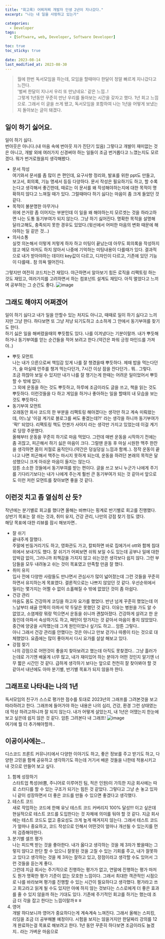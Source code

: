 ```yaml
---
title: "회고록) 어찌저찌 개발자 인생 2년이 지나갔다."
excerpt: "나는 내 일을 사랑하고 있는가"

categories:
  - Developer
tags:
  - [Software, web, Developer, Software Developer]

toc: true
toc_sticky: true
 
date: 2023-08-14
last_modified_at: 2023-08-30
---
```


>월에 한번 독서모임을 하는데, 모임을 할때마다 한달이 정말 빠르게 지나갔다고 느낀다.      
  '벌써 한달이 지나서 우리 또 만났네요.' 같은 느낌..!     
  그렇게 1년동안 꾸준히 만난 우리를 돌아보는 시간을 갖자고 했다. 1년 회고 느낌으로. 그래서 이 글을 쓰게 됐고, 독서모임을 포함하여 나는 1년을 어떻게 보냈는지 돌아보는 글이 돼겠다.

## 일이 하기 싫어요.
일이 하기 싫다.    
번아웃은 아니다.(내 마음 속에 번아웃 자가 진단기 있음) 그렇다고 개발이 재미없는 것은 아니고, 개발 외에 여러가지 신경써야 하는 일들이 조금 번거롭다고 느꼈는지도 모르겠다. 뭐가 번거로웠을지 생각해봤다.
- 문서 작성    
    여기와서 문서를 좀 많이 쓴 편인데, 요구사항 정리와, 발표를 위한 ppt도 만들고, 보고서, 회의록, 기능 명세서 등등 다양하다. 문서 작성은 필요하기도 하고, 할 수록 는다고 생각해서 좋긴한데, 때로는 이 문서를 왜 작성해야하는지에 대한 목적이 명확하지 않다고 느껴질 때가 있다. 그럴때마다 하기 싫다는 마음이 좀 크게 들었던 것 같다.
- 목적이 불분명한 아무거나    
    위에 쓴거랑 좀 이어지는 부분인데 이 일을 왜 해야하는지 모르겟는 것을 하라고하면 나는 도통 동기부여가 되지 않는다. 그냥 하기 싫어진다. 명확한 목적을 설명해 달라고해도, 충족되지 못한 경우도 있었다.(윗선에서 어떠한 마음의 변화 때문에 해야하는 일 같은 것...)
- 의사소통     
    실컷 의논해서 이렇게 저렇게 하자 하고 미팅이 끝났는데 아무도 회의록을 작성하지 않고 메모 마저도 하지 않아서 나중에 기억하는 미팅내용이 다를때가 있다. 결과적으로 내가 받아야하는 데이터 key값이 다르고, 디자인이 다르고, 기존에 있던 기능이 다를때.. 참 의욕 떨어진다.

그렇지만 여전히 코드치는건 재밌다. 야근하면서 알아보기 힘든 로직을 리팩토링 하는 것도 재밌고, 여러가지를 고려하면서 하는 컴포넌트 설계도 재밌다. 아직 멀었다고 느끼며 공부하는 그 순간도 좋다.
![image](https://github.com/sunmerrr/sunmerrr.github.io/assets/65106740/e691f86b-9238-483c-956e-dca63e57bca6)

## 그래도 해야지 어쩌겠어
일이 하기 싫다고 내가 일을 안할수 있는 처지도 아니고, 때때로 일이 하기 싫다고 느끼지만 그냥 한다. 하다보면 또 그냥 저냥 되기도하고 소소하게 그 안에서 동기부여를 찾기도 한다.    
하기 싫은 일을 해버렸을때의 뿌듯함도 있다. 나를 이겨냈다는 기분이랄까. 내가 뿌듯해하거나 동기부여를 얻는 순간들을 적어 보려고 한다.(약간은 파워 긍정 마인드를 가져야..)
- 뿌듯 모먼트     
    나는 내가 으른으로써 책임감 있게 나를 잘 챙겼을때 뿌듯하다. 제때 밥을 먹는다던가, 술 마실때 안주를 챙겨 먹는다던가, 7시간 이상 잠을 잔다던가.. 뭐.. 그렇다.    
    조금 하찮아 보일 수 있지만 내가 나를 잘 챙기는게 한때는 어려운 일이었어서 뿌듯할 수 밖에 없다.    
    그 외에 운동을 하는 것도 뿌듯하고, 하루에 조금이라도 글을 쓰고, 책을 읽는 것도 뿌듯하다. 이런것들을 다 하고 게임을 하거나 좋아하는 일을 할때의 내 모습을 보는것도 뿌듯하다.
- 동기부여 모먼트    
    오래동안 회사 코드의 한 부분을 리팩토링 해야겠다는 생각만 하고 계속 미뤄왔는데, 어느날 '이걸 계기로 블로그를 써도 좋겠는데?!' 라는 생각을 하니까 동기부여가 '팍!' 되었다. 리팩토링 책도 언젠가 사야지 라는 생각만 가지고 있었는데 이걸 계기로 당장 주문했다.    
    올해부터 운동을 꾸준히 하기로 마음 먹었다. 그런데 매번 운동을 시작하기 전에는 좀 귀찮고, 피곤해서 하기 싫은 마음이 크다. 그럴땐 운동 후 마실 시원한 맥주 한잔을 생각하면 몸이 저절로 움직인다.(약간은 덩실덩실 느낌과 함께..). 정작 운동이 끝나고 나면 피곤해서 맥주는 마시지 못하게 되는데, 운동을 하려던 본래의 목적은 달성했으니 크게 아쉬운 마음이 들지는 않는다.    
    암튼 소소한 것들에서 동기부여를 받는 편이다. 글을 쓰고 보니 누군가 나에게 주기를 기다리기보다는 내가 나에게 주는게 훨씬 큰 동기부여가 되는 것 같아서 앞으로도 이런 저런 모먼트를 찾아보면 좋을 것 같다.

## 이런것 치고 좀 열심히 산 듯?
작년에는 분기별로 회고를 했다면 올해는 바쁘다는 핑계로 반기별로 회고를 진행했다. 상반기 목표는 잘 쉬는 것과, 취미 유지, 건강 관리, 나만의 강점 찾기 정도 였다.    
해당 목표에 대한 리뷰를 잠시 해보자면..     
- 잘 쉬기    
    끝내주게 잘했다.     
    주말에 빈둥거리기도 하고, 영화관도 가고, 칼퇴하면 바로 집에가서 ott와 함께 침대위에서 보내기도 했다. 잘 쉬기가 어찌보면 쉬워 보일 수도 있는데 공부나 일에 대한 압박감 없이, 그러니까 죄책감을 가지지 않고 쉬는것은 생각보다 쉽지 않다. 그런 부담들을 모두 내려놓고 쉬는 것이 목표였고 만족할 만큼 잘 했다.
- 취미 유지    
    입사 전에 다양한 사람들도 만나면서 관심사가 많이 넓어졌는데 그런 것들을 꾸준히하면서 유지하는게 목표였다. 결론적으로는 나쁘지 않았던 것 같다. 우선순위에서 밀리는 몇가지는 어쩔 수 없이 소홀해질 수 밖에 없었던 것이 좀 아쉽다.
- 건강 관리    
    마음도 몸도 건강하게 코딩을 하고자 요가를 했었다. 반년 넘게 꾸준히 했었는데 어느날부터 쇄골 안쪽이 아파서 약 두달은 못했던 것 같다. 이유는 병원을 가도 알 수 없었고, 소염제랑 뭐랑 먹으면서 운동을 쉬니까 괜찮아졌다. 건강하게 살려고 한 운동인데 아파서 속상하기도 하고, 패턴이 망가지는 것 같아서 마음이 좋지 않았었다. 중간에 양궁을 시작했는데 그게 원인이었나 싶기도 하고... 암튼 그렇다..     
    아니 그래서 건강 관리를 안했다는 것은 아니고 만보 걷기나 따릉이 타는 것으로 대체했었다. 요즘에는 많이 좋아져서 다시 요가를 살살 해보고 있다.
- 강점 찾기    
    나의 강점으로 어떤것이 좋을지 찾아보려고 했는데 아직도 못찾겠다.. 그냥 흘러가는데로 가기엔 배울게 너무 많고, 내가 재미있어 하는 분야가 어떤 것인지 알기엔 너무 짧은 시간인 것 같다. 급하게 생각하기 보다는 앞으로 천천히 잘 찾아봐야 할 것 같아서 내년에도 아마  분기별, 반기별 목표가 되지 않을까 한다.

## 그래프로 나타내는 나의 1년
독서모임의 친구가 스스로 평가한 점수를 토대로 2023년의 그래프를 그려본것을 보고 따라하려고 한다. 그래프에 들어가야 하는 내용은 나의 심리, 건강, 환경 그런 상태였는데 막상 하려고하니까 잘 되지 않는다. 내가 어떻게 살았는지, 내 1년은 어땠는지 한눈에 보고 싶은데 쉽지 않은 것 같다. 암튼 그려본다 내 그래프!
![image](https://github.com/sunmerrr/sunmerrr.github.io/assets/65106740/fe4994ef-4d3e-4979-9266-a1c17fe78683)    
여기에 뭘 더 추가해야할까..

## 이공이사에는..
디스코드 프론트 커뮤니티에서 다양한 이야기도 하고, 좋은 정보를 주고 받기도 하고, 다양한 고민을 함께 공유하고 생각하기도 하는데 거기서 배운 것들을 나한테 적용시키고 내 것으로 만들어 보고 싶다.
1. 함께 성장하기     
  스타트업 특성(바쁨, 주니어로 이루어진 팀, 적은 인원)이 가득한 지금 회사에는 따로 스터디를 할 수 있는 구조가 되기는 힘든 것 같았다. 그렇다고 그냥 손 놓고 있자니 같이 성장하면서 더 좋은 코드를 만들 수 있으면 좋겠다고 생각했다.
1. 테스트 코드    
  새로 작업하는 코드에 한해 유닛 테스트 코드 커버리지 100% 달성!!! 이고 싶은데 현실적으로 테스트 코드를 도입한다는 것 자체에 의미를 둬야 할 것 같다. 지금 회사에는 테스트 코드도 없고 중요성도 크게 높게 매겨지지 않는다. 그래서 테스트 코드가 얼마나 중요하고, 코드 작성으로 인해서 어떤것이 얼마나 개선될 수 있는지를 먼저 검증해야한다.
1. 분기별 셀프 평가    
  나는 피드백 받는 것을 좋아한다. 내가 옳다고 생각하는 것을 제 3자가 봤을때는 그렇지 않다고 판단 할 수 있으니 잘못된 것을 고칠 수 있는 기회를 주고, 내가 잘못하고 있다고 생각하는 것을 제 3자는 잘하고 있고, 장점이라고 생각할 수도 있어서 그런 것들을 듣는게 좋다.     
  그런데 지금 회사는 주기적으로 진행하는 평가가 없고, 연말에 진행하는 평가 마저도 뭔가 명확한 평가 기준이 없는 모호한 느낌이다. 그래서 최대한 객관적인 시점으로 나를 바라보며 평가를 진행할 수 있는 시간이 필요하다고 생각했다. 평가라고 쓰고 회고라고 읽게 될 수도 있지만 아예 하지 않는 것보다는 스스로에게 더 좋은 효과를 줄 수 있지 않을까 하는 기대도 있다. 기존에 주기적인 회고를 하기는 했는데 조금 더 각을 잡고 한다는 느낌이랄까ㅎㅎ
1. 영어      
  개발 하다보니까 영어가 중요하다는게 계속계속 느껴진다. 그래서 올해는 스피킹, 리딩을 조금 더 공부해볼 예정이다. 시험을 보지는 않을거지만 한달짜리 강의를 12개 완료하는걸 목표로 해보려고 한다. 1년 동안 꾸준히 하다보면 조금이라도 늘겠지.. 라는 가벼운 마음으로

